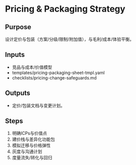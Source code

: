 # Pricing & Packaging Strategy

## Purpose

设计定价与包装（方案/分级/限制/附加值），与毛利/成本/体验平衡。

## Inputs

- 竞品与成本/价值模型
- templates/pricing-packaging-sheet-tmpl.yaml
- checklists/pricing-change-safeguards.md

## Outputs

- 定价/包装文档与变更计划。

## Steps

1. 明确ICPs与价值点
2. 建价栈与差异化功能包
3. 模拟迁移与价格弹性
4. 灰度与沟通计划
5. 度量流失/转化与回归
